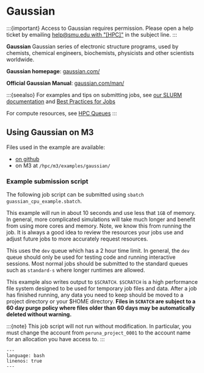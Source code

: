 # Gaussian

:::{important}
Access to Gaussian requires permission. Please open a help ticket by emailing
[help@smu.edu with
"[HPC]"](mailto:help@smu.edu?subject=[HPC]%20Gaussian%20Access%20Request)
in the subject line.
:::

**Gaussian** Gaussian series of electronic structure programs, used by chemists, chemical engineers, biochemists, physicists and other scientists worldwide.

**Gaussian homepage**: [gaussian.com/](https://gaussian.com/)

**Official Gaussian Manual**: [gaussian.com/man/](https://gaussian.com/man/)

:::{seealso}
For examples and tips on submitting jobs, see [our SLURM documentation](tutorials:slurm) and [Best Practices for Jobs](tutorials:slurm:best_practices)

For compute resources, see [HPC Queues](about:queues)
:::

<!-- ## Using Gaussian on the SuperPod

Files used in the example are available:

  - [on github](https://github.com/SouthernMethodistUniversity/hpc_docs/tree/main/docs/examples/gaussian)
  - on the SuperPod at `/hpc/mp/examples/gaussian/`

### Example submission script

The following job script can be submitted using `sbatch gaussian_gpu_example.sbatch`.

```{literalinclude} gaussian_gpu_example.sbatch
---
language: bash
linenos: true
---
``` -->

## Using Gaussian on M3

Files used in the example are available:

  - [on github](https://github.com/SouthernMethodistUniversity/hpc_docs/tree/main/docs/examples/gaussian)
  - on M3 at `/hpc/m3/examples/gaussian/` 

### Example submission script

The following job script can be submitted using `sbatch guassian_cpu_example.sbatch`.

This example will run in about 10 seconds and use less that `1GB` of memory.
In general, more complicated simulations will take much longer and benefit from
using more cores and memory. Note, we know this from running the job.
It is always a good idea to review the resources your jobs use
and adjust future jobs to more accurately request resources.

This uses the `dev`
queue which has a 2 hour time limit.
In general, the `dev` queue should only be used for testing code and running interactive
sessions.
Most normal jobs should be submitted to the standard queues such as `standard-s` where
longer runtimes are allowed.

This example also writes output to `$SCRATCH`. 
`$SCRATCH` is a high performance file system designed to be used for temporary
job files and data.
After a job has finished running, any data you need to keep should be moved to
a project directory or your $HOME directory.
**Files in `SCRATCH` are subject to a 60 day purge policy where files older than 60 days
may be automatically deleted without warning.**

:::{note}
This job script will not run without modification. In particular, you must change
the account from `peruna_project_0001` to the account name for an allocation you
have access to.
:::

```{literalinclude} gaussian_cpu_example.sbatch                 
---
language: bash
linenos: true
---
```

